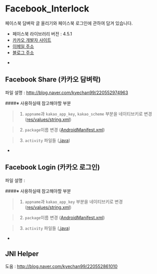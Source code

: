 # Facebook_Interlock
페이스북 담벼락 글 올리기와 페이스북 로그인에 관하여 담겨 있습니다.
+ 페이스북 라이브러리 버전 : 4.5.1
+ [카카오 개발자 사이트](https://developers.facebook.com/)
+ [이메일 주소](kyechan99@naver.com)
+ [블로그 주소](blog.naver.com/kyechan99)


-



## Facebook Share (카카오 담벼락)
파일 설명 : http://blog.naver.com/kyechan99/220552974963

####※ 사용하실때 참고해야할 부분
>1. ```appname```과 ```kakao_app_key```, ```kakao_scheme``` 부분을 네이티브키로 변경 ([res/values/string.xml](https://github.com/kyechan99/Kakao_Interlock/blob/master/kakaoLink/res/values/strings.xml))

>2. ```package```이름 변경 ([AndroidManifest.xml](https://github.com/kyechan99/Kakao_Interlock/blob/master/kakaoLink/AndroidManifest.xml))

>3. ```activity``` 파일들 ([.java](https://github.com/kyechan99/Kakao_Interlock/tree/master/kakaoLogin/src/org/cocos2dx/cpp))


-




## Facebook Login (카카오 로그인)
파일 설명 : 

####※ 사용하실때 참고해야할 부분
>1. ```appname```과 ```kakao_app_key``` 부분을 네이티브키로 변경 ([res/values/string.xml](https://github.com/kyechan99/Kakao_Interlock/blob/master/kakaoLogin/res/values/strings.xml))

>2. ```package```이름 변경 ([AndroidManifest.xml](https://github.com/kyechan99/Kakao_Interlock/blob/master/kakaoLogin/AndroidManifest.xml))

>3. ```activity``` 파일들 ([.java](https://github.com/kyechan99/Kakao_Interlock/tree/master/kakaoLogin/src/org/cocos2dx/cpp))




-


## JNI Helper
도움 : http://blog.naver.com/kyechan99/220552861010

